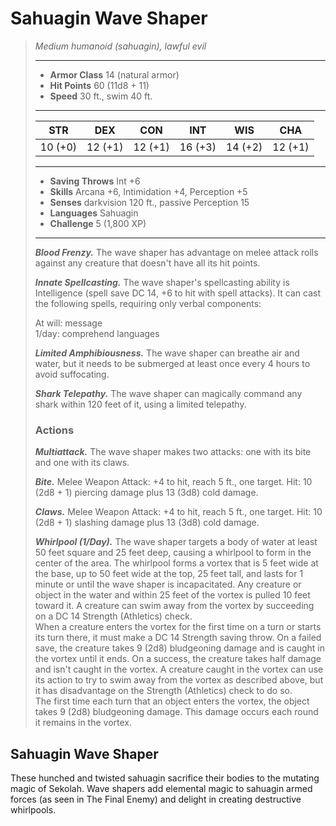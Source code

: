 # Sahuagin Wave Shaper
>*Medium humanoid (sahuagin), lawful evil*
>___
>- **Armor Class** 14 (natural armor)
>- **Hit Points** 60 (11d8 + 11)
>- **Speed** 30 ft., swim 40 ft.
>___
>|STR|DEX|CON|INT|WIS|CHA|
>|:---:|:---:|:---:|:---:|:---:|:---:|
>|10 (+0)|12 (+1)|12 (+1)|16 (+3)|14 (+2)|12 (+1)|
>___
>- **Saving Throws** Int +6
>- **Skills** Arcana +6, Intimidation +4, Perception +5
>- **Senses** darkvision 120 ft., passive Perception 15
>- **Languages** Sahuagin
>- **Challenge** 5 (1,800 XP)
>___
>***Blood Frenzy.*** The wave shaper has advantage on melee attack rolls against any creature that doesn't have all its hit points.  
>
>***Innate Spellcasting.*** The wave shaper's spellcasting ability is Intelligence (spell save DC 14, +6 to hit with spell attacks). It can cast the following spells, requiring only verbal components:  
>
>At will: message  
>1/day: comprehend languages  
>
>
>***Limited Amphibiousness.*** The wave shaper can breathe air and water, but it needs to be submerged at least once every 4 hours to avoid suffocating.  
>
>***Shark Telepathy.*** The wave shaper can magically command any shark within 120 feet of it, using a limited telepathy.  
>
>### Actions
>***Multiattack.*** The wave shaper makes two attacks: one with its bite and one with its claws.  
>
>***Bite.*** Melee Weapon Attack: +4 to hit, reach 5 ft., one target. Hit: 10 (2d8 + 1) piercing damage plus 13 (3d8) cold damage.  
>
>***Claws.*** Melee Weapon Attack: +4 to hit, reach 5 ft., one target. Hit: 10 (2d8 + 1) slashing damage plus 13 (3d8) cold damage.  
>
>***Whirlpool (1/Day).*** The wave shaper targets a body of water at least 50 feet square and 25 feet deep, causing a whirlpool to form in the center of the area. The whirlpool forms a vortex that is 5 feet wide at the base, up to 50 feet wide at the top, 25 feet tall, and lasts for 1 minute or until the wave shaper is incapacitated. Any creature or object in the water and within 25 feet of the vortex is pulled 10 feet toward it. A creature can swim away from the vortex by succeeding on a DC 14 Strength (Athletics) check.  
>When a creature enters the vortex for the first time on a turn or starts its turn there, it must make a DC 14 Strength saving throw. On a failed save, the creature takes 9 (2d8) bludgeoning damage and is caught in the vortex until it ends. On a success, the creature takes half damage and isn't caught in the vortex. A creature caught in the vortex can use its action to try to swim away from the vortex as described above, but it has disadvantage on the Strength (Athletics) check to do so.  
>The first time each turn that an object enters the vortex, the object takes 9 (2d8) bludgeoning damage. This damage occurs each round it remains in the vortex.
## Sahuagin Wave Shaper
These hunched and twisted sahuagin sacrifice their bodies to the mutating magic of Sekolah. Wave shapers add elemental magic to sahuagin armed forces (as seen in The Final Enemy) and delight in creating destructive whirlpools.